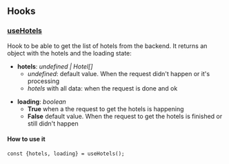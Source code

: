 ## Hooks

### [useHotels](https://github.com/migue02/hotels-list-miguelmorales/tree/main/src/hooks/useHotels)

Hook to be able to get the list of hotels from the backend.
It returns an object with the hotels and the loading state:

-   **hotels**: _undefined | Hotel[]_
    -   _undefined_: default value. When the request didn't happen or it's processing
    -   _hotels_ with all data: when the request is done and ok

*   **loading**: _boolean_
    -   **True** when a the request to get the hotels is happening
    -   **False** default value. When the request to get the hotels is finished or still didn't happen

#### How to use it

`const {hotels, loading} = useHotels();`
